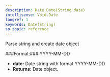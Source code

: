 ```yaml
---
description: Date Date(String date)
intellisense: Void.Date
langref: 1
keywords: Date(String)
so.topic: reference
---
```



Parse string and create date object




###Format:###
YYYY-MM-DD


* **date:** Date string with format YYYY-MM-DD
* **Returns:** Date object.


